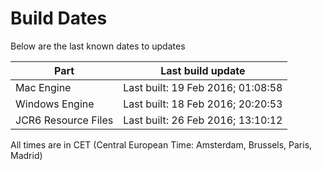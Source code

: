 # Build Dates

Below are the last known dates to updates

Part | Last build update
-----|-----
Mac Engine | Last built: 19 Feb 2016; 01:08:58
Windows Engine | Last built: 18 Feb 2016; 20:20:53
JCR6 Resource Files | Last built: 26 Feb 2016; 13:10:12
All times are in CET (Central European Time: Amsterdam, Brussels, Paris, Madrid)



